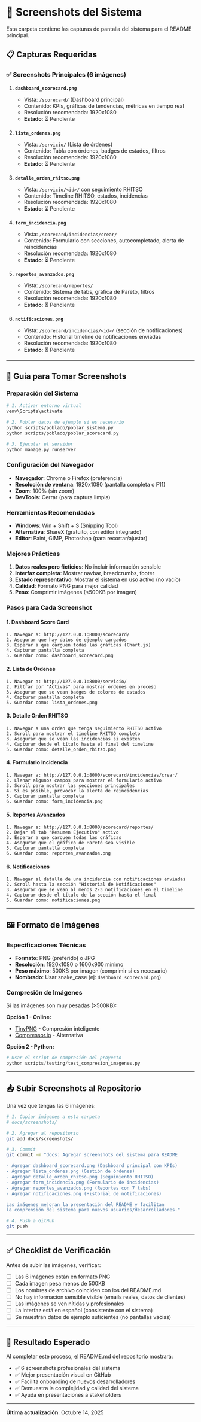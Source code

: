 # 📸 Screenshots del Sistema

Esta carpeta contiene las capturas de pantalla del sistema para el README principal.

## 📋 Capturas Requeridas

### ✅ Screenshots Principales (6 imágenes)

1. **`dashboard_scorecard.png`**
   - Vista: `/scorecard/` (Dashboard principal)
   - Contenido: KPIs, gráficas de tendencias, métricas en tiempo real
   - Resolución recomendada: 1920x1080
   - **Estado**: ⏳ Pendiente

2. **`lista_ordenes.png`**
   - Vista: `/servicio/` (Lista de órdenes)
   - Contenido: Tabla con órdenes, badges de estados, filtros
   - Resolución recomendada: 1920x1080
   - **Estado**: ⏳ Pendiente

3. **`detalle_orden_rhitso.png`**
   - Vista: `/servicio/<id>/` con seguimiento RHITSO
   - Contenido: Timeline RHITSO, estados, incidencias
   - Resolución recomendada: 1920x1080
   - **Estado**: ⏳ Pendiente

4. **`form_incidencia.png`**
   - Vista: `/scorecard/incidencias/crear/`
   - Contenido: Formulario con secciones, autocompletado, alerta de reincidencias
   - Resolución recomendada: 1920x1080
   - **Estado**: ⏳ Pendiente

5. **`reportes_avanzados.png`**
   - Vista: `/scorecard/reportes/`
   - Contenido: Sistema de tabs, gráfica de Pareto, filtros
   - Resolución recomendada: 1920x1080
   - **Estado**: ⏳ Pendiente

6. **`notificaciones.png`**
   - Vista: `/scorecard/incidencias/<id>/` (sección de notificaciones)
   - Contenido: Historial timeline de notificaciones enviadas
   - Resolución recomendada: 1920x1080
   - **Estado**: ⏳ Pendiente

---

## 🎨 Guía para Tomar Screenshots

### Preparación del Sistema
```bash
# 1. Activar entorno virtual
venv\Scripts\activate

# 2. Poblar datos de ejemplo si es necesario
python scripts/poblado/poblar_sistema.py
python scripts/poblado/poblar_scorecard.py

# 3. Ejecutar el servidor
python manage.py runserver
```

### Configuración del Navegador
- **Navegador**: Chrome o Firefox (preferencia)
- **Resolución de ventana**: 1920x1080 (pantalla completa o F11)
- **Zoom**: 100% (sin zoom)
- **DevTools**: Cerrar (para captura limpia)

### Herramientas Recomendadas
- **Windows**: Win + Shift + S (Snipping Tool)
- **Alternativa**: ShareX (gratuito, con editor integrado)
- **Editor**: Paint, GIMP, Photoshop (para recortar/ajustar)

### Mejores Prácticas
1. **Datos reales pero ficticios**: No incluir información sensible
2. **Interfaz completa**: Mostrar navbar, breadcrumbs, footer
3. **Estado representativo**: Mostrar el sistema en uso activo (no vacío)
4. **Calidad**: Formato PNG para mejor calidad
5. **Peso**: Comprimir imágenes (<500KB por imagen)

### Pasos para Cada Screenshot

#### 1. Dashboard Score Card
```
1. Navegar a: http://127.0.0.1:8000/scorecard/
2. Asegurar que hay datos de ejemplo cargados
3. Esperar a que carguen todas las gráficas (Chart.js)
4. Capturar pantalla completa
5. Guardar como: dashboard_scorecard.png
```

#### 2. Lista de Órdenes
```
1. Navegar a: http://127.0.0.1:8000/servicio/
2. Filtrar por "Activas" para mostrar órdenes en proceso
3. Asegurar que se vean badges de colores de estados
4. Capturar pantalla completa
5. Guardar como: lista_ordenes.png
```

#### 3. Detalle Orden RHITSO
```
1. Navegar a una orden que tenga seguimiento RHITSO activo
2. Scroll para mostrar el timeline RHITSO completo
3. Asegurar que se vean las incidencias si existen
4. Capturar desde el título hasta el final del timeline
5. Guardar como: detalle_orden_rhitso.png
```

#### 4. Formulario Incidencia
```
1. Navegar a: http://127.0.0.1:8000/scorecard/incidencias/crear/
2. Llenar algunos campos para mostrar el formulario activo
3. Scroll para mostrar las secciones principales
4. Si es posible, provocar la alerta de reincidencias
5. Capturar pantalla completa
6. Guardar como: form_incidencia.png
```

#### 5. Reportes Avanzados
```
1. Navegar a: http://127.0.0.1:8000/scorecard/reportes/
2. Dejar el tab "Resumen Ejecutivo" activo
3. Esperar a que carguen todas las gráficas
4. Asegurar que el gráfico de Pareto sea visible
5. Capturar pantalla completa
6. Guardar como: reportes_avanzados.png
```

#### 6. Notificaciones
```
1. Navegar al detalle de una incidencia con notificaciones enviadas
2. Scroll hasta la sección "Historial de Notificaciones"
3. Asegurar que se vean al menos 2-3 notificaciones en el timeline
4. Capturar desde el título de la sección hasta el final
5. Guardar como: notificaciones.png
```

---

## 🖼️ Formato de Imágenes

### Especificaciones Técnicas
- **Formato**: PNG (preferido) o JPG
- **Resolución**: 1920x1080 o 1600x900 mínimo
- **Peso máximo**: 500KB por imagen (comprimir si es necesario)
- **Nombrado**: Usar snake_case (ej: `dashboard_scorecard.png`)

### Compresión de Imágenes
Si las imágenes son muy pesadas (>500KB):

**Opción 1 - Online:**
- [TinyPNG](https://tinypng.com/) - Compresión inteligente
- [Compressor.io](https://compressor.io/) - Alternativa

**Opción 2 - Python:**
```python
# Usar el script de compresión del proyecto
python scripts/testing/test_compresion_imagenes.py
```

---

## 📤 Subir Screenshots al Repositorio

Una vez que tengas las 6 imágenes:

```bash
# 1. Copiar imágenes a esta carpeta
# docs/screenshots/

# 2. Agregar al repositorio
git add docs/screenshots/

# 3. Commit
git commit -m "docs: Agregar screenshots del sistema para README

- Agregar dashboard_scorecard.png (Dashboard principal con KPIs)
- Agregar lista_ordenes.png (Gestión de órdenes)
- Agregar detalle_orden_rhitso.png (Seguimiento RHITSO)
- Agregar form_incidencia.png (Formulario de incidencias)
- Agregar reportes_avanzados.png (Reportes con 7 tabs)
- Agregar notificaciones.png (Historial de notificaciones)

Las imágenes mejoran la presentación del README y facilitan
la comprensión del sistema para nuevos usuarios/desarrolladores."

# 4. Push a GitHub
git push
```

---

## ✅ Checklist de Verificación

Antes de subir las imágenes, verificar:

- [ ] Las 6 imágenes están en formato PNG
- [ ] Cada imagen pesa menos de 500KB
- [ ] Los nombres de archivo coinciden con los del README.md
- [ ] No hay información sensible visible (emails reales, datos de clientes)
- [ ] Las imágenes se ven nítidas y profesionales
- [ ] La interfaz está en español (consistente con el sistema)
- [ ] Se muestran datos de ejemplo suficientes (no pantallas vacías)

---

## 🎯 Resultado Esperado

Al completar este proceso, el README.md del repositorio mostrará:
- ✅ 6 screenshots profesionales del sistema
- ✅ Mejor presentación visual en GitHub
- ✅ Facilita onboarding de nuevos desarrolladores
- ✅ Demuestra la complejidad y calidad del sistema
- ✅ Ayuda en presentaciones a stakeholders

---

**Última actualización**: Octubre 14, 2025
